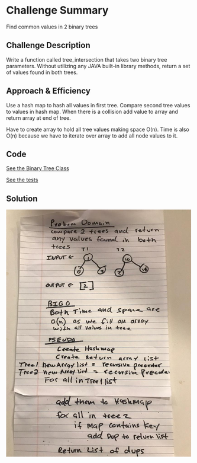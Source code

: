 # Challenge Summary
Find common values in 2 binary trees

## Challenge Description
Write a function called tree_intersection that takes two binary tree parameters.
Without utilizing any JAVA built-in library methods, return a set of values found in both trees.

## Approach & Efficiency
Use a hash map to hash all values in first tree. Compare second tree values to values in hash map. When there is a collision add value to array and return array at end of tree.

Have to create array to hold all tree values making space O(n). Time is also O(n) because we have to iterate over array to add all node values to it.

## Code
[See the Binary Tree Class](src/main/java/treeintersection/TreeIntersection.java)

[See the tests](src/test/java/treeIntersection/TreeIntersectionTest.java)

## Solution
![Screenshot](../assets/ti.png)
